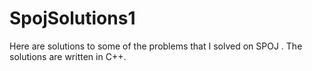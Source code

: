 # SpojSolutions1
Here are solutions to some of the problems that I solved on SPOJ . The solutions are written in C++.


